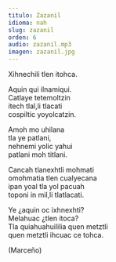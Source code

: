 ```yaml
---
titulo: Zazanil
idioma: nah
slug: zazanil
orden: 6
audio: zazanil.mp3
imagen: zazanil.jpg
---
```


Xihnechili tlen itohca.<br>

Aquin qui ilnamiqui.<br>
Catlaye tetemoltzin<br>
itech tlal,li tlacati<br>
cospiltic yoyolcatzin.<br>

Amoh mo uhilana <br>
tla ye patlani,<br>
nehnemi yolic yahui <br>
patlani moh titlani.<br>

Cancah tlanexhtli mohmati<br>
omohmatia tlen cualyecana<br>
ipan yoal tla yol pacuah<br>
toponi in mil,li  tlatlacati.<br>

Ye ¿aquin oc ixhnexhti? <br>
Melahuac ¿tlen itoca?<br>
Tla quiahuahuililia quen metztli<br>
quen metztli ihcuac ce tohca.<br>

(Marceño)<br>
